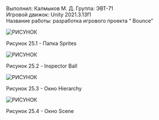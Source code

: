 Выполнил: Калмыков М. Д. 
Группа: ЭВТ-71  
Игровой движок: Unity 2021.3.13f1  
Название работы: разработка игрового проекта “ Bounce”




![РИСУНОК](https://gspics.org/images/2022/12/04/0XYoVn.png)  

Рисунок 25.1 - Папка Sprites 

![РИСУНОК](https://gspics.org/images/2022/12/04/0XYp3u.png)  

Рисунок 25.2 - Inspector Ball

![РИСУНОК](https://gspics.org/images/2022/12/04/0XYyyo.png)  

Рисунок 25.3 - Окно Hierarchy

![РИСУНОК](https://gspics.org/images/2022/12/04/0XY7k9.png)  

Рисунок 25.4 - Окно Scene

